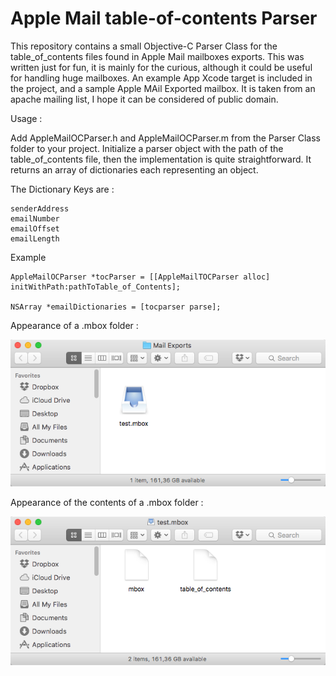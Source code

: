 # Apple Mail table-of-contents Parser




This repository contains a small Objective-C Parser Class
for the table_of_contents files found in Apple Mail mailboxes
exports. This was written just for fun, it is mainly for the
curious, although it could be useful for handling huge mailboxes.
An example App Xcode target is included in the project, and a sample
Apple MAil Exported mailbox. It is taken from an apache mailing list,
I hope it can be considered of public domain.

Usage :

Add AppleMailOCParser.h and AppleMailOCParser.m from the Parser Class
folder to your project. Initialize a parser object with the path of
the table_of_contents file, then the implementation is quite straightforward.
It returns an array of dictionaries each representing an object.

The Dictionary Keys are :

```
senderAddress
emailNumber
emailOffset
emailLength
```

Example

```
AppleMailOCParser *tocParser = [[AppleMailTOCParser alloc] initWithPath:pathToTable_of_Contents];

NSArray *emailDictionaries = [tocparser parse];
```

Appearance of a .mbox folder :

<img src="Images/mbox folder.png" width="715" alt="Sparkle shows familiar update window with release notes">

Appearance of the contents of a .mbox folder :

<img src="Images/mbox folder contents.png" width="715" alt="Sparkle shows familiar update window with release notes">

